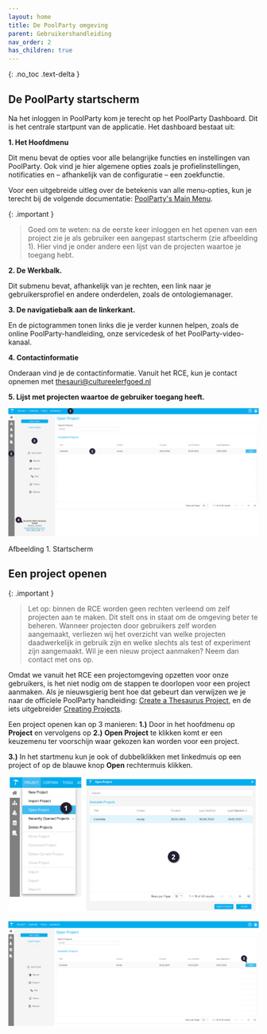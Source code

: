```yaml
---
layout: home
title: De PoolParty omgeving
parent: Gebruikershandleiding
nav_order: 2
has_children: true
---
```

{: .no_toc .text-delta }

<script>
{% include js/custom.js %}
</script>

<!-- Overlay (only once) -->
<div id="overlay" 
     style="display: none; 
            position: fixed; 
            top: 0; 
            left: 0; 
            width: 100%; 
            height: 100%; 
            background: rgba(0, 0, 0, 0.8); 
            justify-content: center; 
            align-items: center; 
            z-index: 1000;">
  
  <img id="zoomImage" 
       alt="Zoomed Image" 
       style="max-width: 90%; 
              max-height: 90%; 
              cursor: zoom-out;" 
       onclick="closeZoom()" />
</div>

## De PoolParty startscherm

Na het inloggen in PoolParty kom je terecht op het PoolParty Dashboard. Dit is het centrale startpunt van de applicatie. Het dashboard bestaat uit:

**1. Het Hoofdmenu** 

Dit menu bevat de opties voor alle belangrijke functies en instellingen van PoolParty. Ook vind je hier algemene opties zoals je profielinstellingen, notificaties en – afhankelijk van de configuratie – een zoekfunctie.

Voor een uitgebreide uitleg over de betekenis van alle menu-opties, kun je terecht bij de volgende documentatie: [PoolParty's Main Menu](https://help.poolparty.biz/en/poolparty-overview/poolparty-s-user-interface/poolparty-s-toolbar/poolparty-s-main-menu.html).

{: .important }
> Goed om te weten: na de eerste keer inloggen en het openen van een project zie je als gebruiker een aangepast startscherm (zie afbeelding 1). Hier vind je onder andere een lijst van de projecten waartoe je toegang hebt.

**2. De Werkbalk.**

Dit submenu bevat, afhankelijk van je rechten, een link naar je gebruikersprofiel en andere onderdelen, zoals de ontologiemanager.

**3. De navigatiebalk aan de linkerkant.**

En de pictogrammen tonen links die je verder kunnen helpen, zoals de online PoolParty-handleiding, onze servicedesk of het PoolParty-video-kanaal. 

**4. Contactinformatie**

Onderaan vind je de contactinformatie. Vanuit het RCE, kun je contact opnemen met [thesauri@cultureelerfgoed.nl](mailto:thesauri@cultureelerfgoed.nl)

**5. Lijst met projecten waartoe de gebruiker toegang heeft.**

<img src="inlog_deel4.png" 
     alt="Project Image 1" 
     style="width: 800px; cursor: zoom-in;" 
     onclick="openZoom('inlog_deel4.png')" />

Afbeelding 1. Startscherm


## Een project openen

{: .important }
> Let op: binnen de RCE worden geen rechten verleend om zelf projecten aan te maken. Dit stelt ons in staat om de omgeving beter te beheren.
> Wanneer projecten door gebruikers zelf worden aangemaakt, verliezen wij het overzicht van welke projecten daadwerkelijk in gebruik zijn en welke slechts als test of experiment zijn aangemaakt.
> Wil je een nieuw project aanmaken? Neem dan contact met ons op. 

Omdat we vanuit het RCE een projectomgeving opzetten voor onze gebruikers, is het niet nodig om de stappen te doorlopen voor een project aanmaken. Als je nieuwsgierig bent hoe dat gebeurt dan verwijzen we je naar de officiele PoolParty handleiding: [Create a Thesaurus Project](https://help.poolparty.biz/en/poolparty-quick-start-guides/poolparty---quick-start-guide/create-a-thesaurus-project.html), en de iets uitgebreider [Creating Projects](https://help.poolparty.biz/en/user-guide-for-knowledge-engineers/basic-features/working-with-poolparty-projects---overview/creating-projects.html).

Een project openen kan op 3 manieren: 
**1.)** Door in het hoofdmenu op **Project** en vervolgens op **2.)** **Open Project** te klikken komt er een keuzemenu ter voorschijn waar gekozen kan worden voor een project.

**3.)** In het startmenu kun je ook of dubbelklikken met linkedmuis op een project of op de blauwe knop **Open** rechtermuis klikken.

<img src="project-openen01.png" 
     alt="Project Image 1" 
     style="width: 800px; cursor: zoom-in;" 
     onclick="openZoom('project-openen01.png')" />

<img src="project-openen02.png" 
     alt="Project Image 1" 
     style="width: 800px; cursor: zoom-in;" 
     onclick="openZoom('project-openen02.png')" />